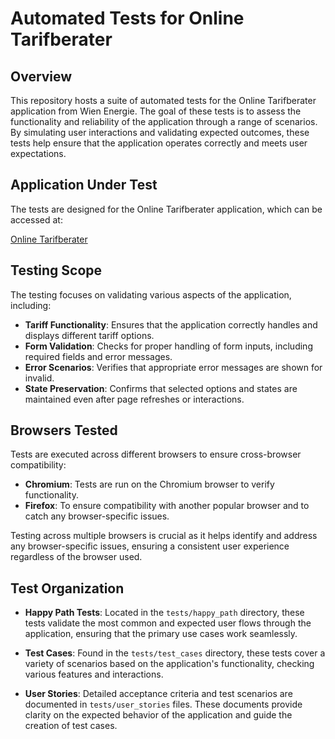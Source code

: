 # Automated Tests for Online Tarifberater

## Overview

This repository hosts a suite of automated tests for the Online Tarifberater application from Wien Energie. The goal of these tests is to assess the functionality and reliability of the application through a range of scenarios. By simulating user interactions and validating expected outcomes, these tests help ensure that the application operates correctly and meets user expectations.

## Application Under Test

The tests are designed for the Online Tarifberater application, which can be accessed at:

[Online Tarifberater](https://www.wienenergie.at/privat/produkte/strom/)

## Testing Scope

The testing focuses on validating various aspects of the application, including:

- **Tariff Functionality**: Ensures that the application correctly handles and displays different tariff options.
- **Form Validation**: Checks for proper handling of form inputs, including required fields and error messages.
- **Error Scenarios**: Verifies that appropriate error messages are shown for invalid.
- **State Preservation**: Confirms that selected options and states are maintained even after page refreshes or interactions.

## Browsers Tested

Tests are executed across different browsers to ensure cross-browser compatibility:

- **Chromium**: Tests are run on the Chromium browser to verify functionality.
- **Firefox**: To ensure compatibility with another popular browser and to catch any browser-specific issues.

Testing across multiple browsers is crucial as it helps identify and address any browser-specific issues, ensuring a consistent user experience regardless of the browser used.

## Test Organization

- **Happy Path Tests**: Located in the `tests/happy_path` directory, these tests validate the most common and expected user flows through the application, ensuring that the primary use cases work seamlessly.

- **Test Cases**: Found in the `tests/test_cases` directory, these tests cover a variety of scenarios based on the application's functionality, checking various features and interactions.

- **User Stories**: Detailed acceptance criteria and test scenarios are documented in `tests/user_stories` files. These documents provide clarity on the expected behavior of the application and guide the creation of test cases.




